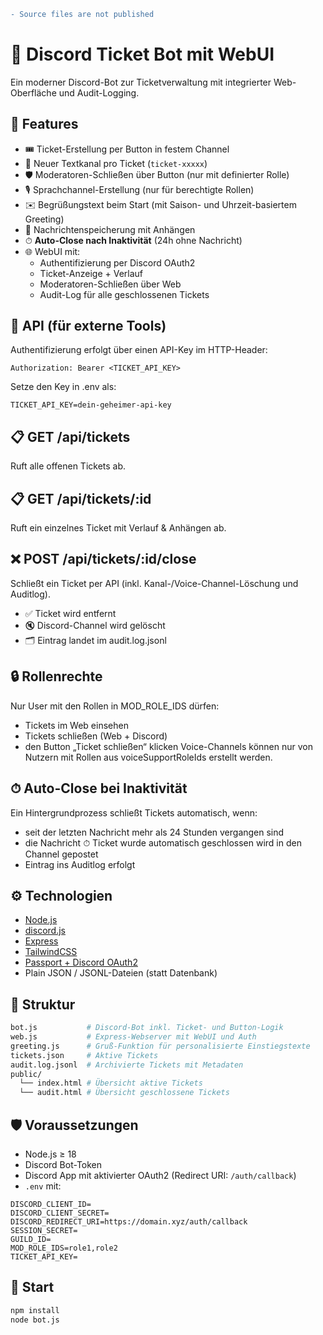 ```diff
- Source files are not published
```

# 🎫 Discord Ticket Bot mit WebUI

Ein moderner Discord-Bot zur Ticketverwaltung mit integrierter Web-Oberfläche und Audit-Logging.

## 🚀 Features

- 🎟️ Ticket-Erstellung per Button in festem Channel
- 🧵 Neuer Textkanal pro Ticket (`ticket-xxxxx`)
- 🛡️ Moderatoren-Schließen über Button (nur mit definierter Rolle)
- 🎙️ Sprachchannel-Erstellung (nur für berechtigte Rollen)
- ✉️ Begrüßungstext beim Start (mit Saison- und Uhrzeit-basiertem Greeting)
- 📎 Nachrichtenspeicherung mit Anhängen
- ⏱ **Auto-Close nach Inaktivität** (24h ohne Nachricht)
- 🌐 WebUI mit:
  - Authentifizierung per Discord OAuth2
  - Ticket-Anzeige + Verlauf
  - Moderatoren-Schließen über Web
  - Audit-Log für alle geschlossenen Tickets

## 🔌 API (für externe Tools)
Authentifizierung erfolgt über einen API-Key im HTTP-Header:
```
Authorization: Bearer <TICKET_API_KEY>
```
Setze den Key in .env als:
```
TICKET_API_KEY=dein-geheimer-api-key
```

## 📋 GET /api/tickets
Ruft alle offenen Tickets ab.

## 📋 GET /api/tickets/:id
Ruft ein einzelnes Ticket mit Verlauf & Anhängen ab. 

## ❌ POST /api/tickets/:id/close
Schließt ein Ticket per API (inkl. Kanal-/Voice-Channel-Löschung und Auditlog).
- ✅ Ticket wird entfernt
- 🔇 Discord-Channel wird gelöscht
- 🗂️ Eintrag landet im audit.log.jsonl

## 🔒 Rollenrechte
Nur User mit den Rollen in MOD_ROLE_IDS dürfen:
- Tickets im Web einsehen
- Tickets schließen (Web + Discord)
- den Button „Ticket schließen“ klicken
Voice-Channels können nur von Nutzern mit Rollen aus voiceSupportRoleIds erstellt werden.

## ⏱ Auto-Close bei Inaktivität
Ein Hintergrundprozess schließt Tickets automatisch, wenn:
- seit der letzten Nachricht mehr als 24 Stunden vergangen sind
- die Nachricht ⏱ Ticket wurde automatisch geschlossen wird in den Channel gepostet
- Eintrag ins Auditlog erfolgt

## ⚙️ Technologien

- [Node.js](https://nodejs.org/)
- [discord.js](https://discord.js.org/)
- [Express](https://expressjs.com/)
- [TailwindCSS](https://tailwindcss.com/)
- [Passport + Discord OAuth2](http://www.passportjs.org/)
- Plain JSON / JSONL-Dateien (statt Datenbank)

## 📁 Struktur

```bash
bot.js           # Discord-Bot inkl. Ticket- und Button-Logik
web.js           # Express-Webserver mit WebUI und Auth
greeting.js      # Gruß-Funktion für personalisierte Einstiegstexte
tickets.json     # Aktive Tickets
audit.log.jsonl  # Archivierte Tickets mit Metadaten
public/
  └── index.html # Übersicht aktive Tickets
  └── audit.html # Übersicht geschlossene Tickets
```
## 🛡 Voraussetzungen

- Node.js ≥ 18
- Discord Bot-Token
- Discord App mit aktivierter OAuth2 (Redirect URI: `/auth/callback`)
- `.env` mit:

```env
DISCORD_CLIENT_ID=
DISCORD_CLIENT_SECRET=
DISCORD_REDIRECT_URI=https://domain.xyz/auth/callback
SESSION_SECRET=
GUILD_ID=
MOD_ROLE_IDS=role1,role2
TICKET_API_KEY=
```

## 🚀 Start

```bash
npm install
node bot.js
```
